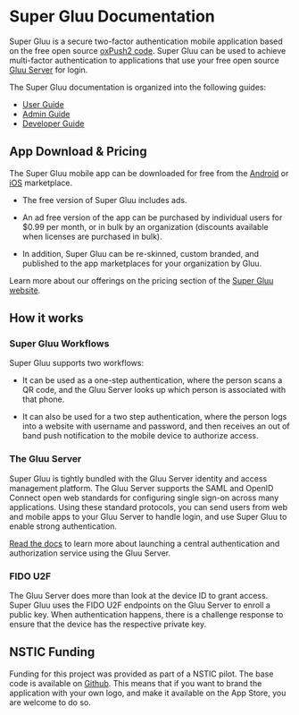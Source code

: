# Super Gluu Documentation
Super Gluu is a secure two-factor authentication mobile application based on the free open source [oxPush2 code](https://github.com/GluuFederation/oxPush2). Super Gluu can be used to achieve multi-factor authentication to applications that use your free open source [Gluu Server](http://gluu.org/gluu-server) for login.

The Super Gluu documentation is organized into the following guides:

- [User Guide](./user-guide/index.md)
- [Admin Guide](./admin-guide/configure-oxtrust.md)
- [Developer Guide](./developer-guide/index.md)

## App Download & Pricing		
The Super Gluu mobile app can be downloaded for free from the [Android](https://play.google.com/store/apps/details?id=gluu.super.gluu) or [iOS](https://itunes.apple.com/us/app/super-gluu/id1093479646?ls=1&mt=8) marketplace. 		
 
 - The free version of Super Gluu includes ads.    		
		
 - An ad free version of the app can be purchased by individual users for $0.99 per month, or in bulk by an organization (discounts available when licenses are purchased in bulk).     		
 		
 - In addition, Super Gluu can be re-skinned, custom branded, and published to the app marketplaces for your organization by Gluu. 	
 		
 Learn more about our offerings on the pricing section of the [Super Gluu website](http://super.gluu.org/).  

## How it works

### Super Gluu Workflows
Super Gluu supports two workflows: 

- It can be used as a one-step authentication, where the person scans a QR code, and the Gluu Server looks up which person is associated with that phone. 

- It can also be used for a two step authentication, where the person logs into a website with username and password, and then receives an out of band push notification to the mobile device to authorize access.    

### The Gluu Server
Super Gluu is tightly bundled with the Gluu Server identity and access management platform. The Gluu Server supports the SAML and OpenID Connect open web standards for configuring single sign-on across many applications. Using these standard protocols, you can send users from web and mobile apps to your Gluu Server to handle login, and use Super Gluu to enable strong authentication.  

[Read the docs](https://gluu.org/docs/ce) to learn more about launching a central authentication and authorization service using the Gluu Server. 

### FIDO U2F
The Gluu Server does more than look at the device ID to grant access. Super Gluu uses the FIDO U2F endpoints on the Gluu Server to enroll a public key. When authentication happens, there is a challenge response to ensure that the device has the respective private key.

## NSTIC Funding
Funding for this project was provided as part of a NSTIC pilot. The base code is available on [Github]( https://github.com/GluuFederation/oxPush2). This means that if you want to brand the application with your own logo, and make it available on the App Store, you are welcome to do so.

